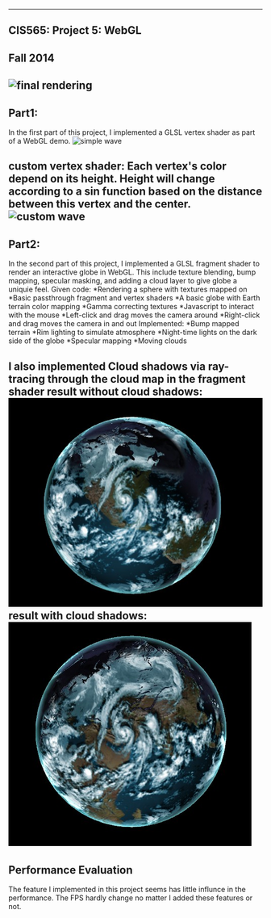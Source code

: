 ﻿-------------------------------------------------------------------------------
CIS565: Project 5: WebGL
-------------------------------------------------------------------------------
Fall 2014
-------------------------------------------------------------------------------
![final rendering](https://raw.githubusercontent.com/XJMa/Project5-WebGL/master/result/pic1.gif)
-------------------------------------------------------------------------------
Part1:
-------------------------------------------------------------------------------
In the first part of this project, I implemented a GLSL vertex shader as 
part of a WebGL demo. 
![simple wave](https://raw.githubusercontent.com/XJMa/Project5-WebGL/master/result/part11.gif)

custom vertex shader: Each vertex's color depend on its height. Height will change according to a sin function based on 
the distance between this vertex and the center.
![custom wave](https://raw.githubusercontent.com/XJMa/Project5-WebGL/master/result/part12.gif)
-------------------------------------------------------------------------------
Part2:
-------------------------------------------------------------------------------
In the second part of this project, I implemented a GLSL fragment shader
to render an interactive globe in WebGL. This include texture blending,
bump mapping, specular masking, and adding a cloud layer to give globe a 
uniquie feel.
Given code:
*Rendering a sphere with textures mapped on
*Basic passthrough fragment and vertex shaders
*A basic globe with Earth terrain color mapping
*Gamma correcting textures
*Javascript to interact with the mouse
*Left-click and drag moves the camera around
*Right-click and drag moves the camera in and out
Implemented:
*Bump mapped terrain
*Rim lighting to simulate atmosphere
*Night-time lights on the dark side of the globe
*Specular mapping
*Moving clouds

I also implemented Cloud shadows via ray-tracing through the cloud map in the fragment shader
result without cloud shadows:
![without cloud shadow](https://raw.githubusercontent.com/XJMa/Project5-WebGL/master/result/withoutshadow.jpg)
result with cloud shadows:
![without cloud shadow](https://raw.githubusercontent.com/XJMa/Project5-WebGL/master/result/withshadow.jpg)
-------------------------------------------------------------------------------
Performance Evaluation
-------------------------------------------------------------------------------
The feature I implemented in this project seems has little influnce in the performance. The FPS hardly change no matter I added these features or not.
